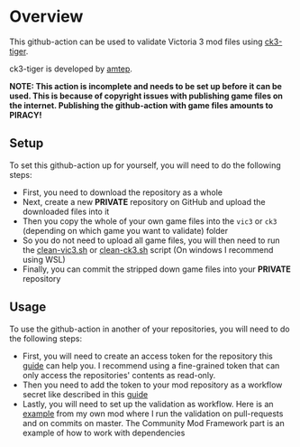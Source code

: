 # Overview

This github-action can be used to validate Victoria 3 mod files using [ck3-tiger](https://github.com/amtep/ck3-tiger).

ck3-tiger is developed by [amtep](https://github.com/amtep).

**NOTE: This action is incomplete and needs to be set up before it can be used.
This is because of copyright issues with publishing game files on the internet.
Publishing the github-action with game files amounts to PIRACY!**

## Setup
To set this github-action up for yourself, you will need to do the following steps:

 - First, you need to download the repository as a whole
 - Next, create a new **PRIVATE** repository on GitHub and upload the downloaded files into it
 - Then you copy the whole of your own game files into the `vic3` or `ck3` (depending on which game you want to validate) folder
 - So you do not need to upload all game files, you will then need to run the [clean-vic3.sh](clean-vic3.sh) or [clean-ck3.sh](clean-ck3.sh) script (On windows I recommend using WSL)
 - Finally, you can commit the stripped down game files into your **PRIVATE** repository

## Usage
To use the github-action in another of your repositories, you will need to do the following steps:

 - First, you will need to create an access token for the repository this [guide](https://docs.github.com/en/authentication/keeping-your-account-and-data-secure/managing-your-personal-access-tokens) can help you. I recommend using a fine-grained token that can only access the repositories' contents as read-only.
 - Then you need to add the token to your mod repository as a workflow secret like described in this [guide](https://docs.github.com/en/actions/security-for-github-actions/security-guides/using-secrets-in-github-actions)
 - Lastly, you will need to set up the validation as workflow. Here is an [example](https://github.com/kaiser-chris/gate-mod/blob/master/.github/workflows/validate.yml) from my own mod where I run the validation on pull-requests and on commits on master. The Community Mod Framework part is an example of how to work with dependencies
